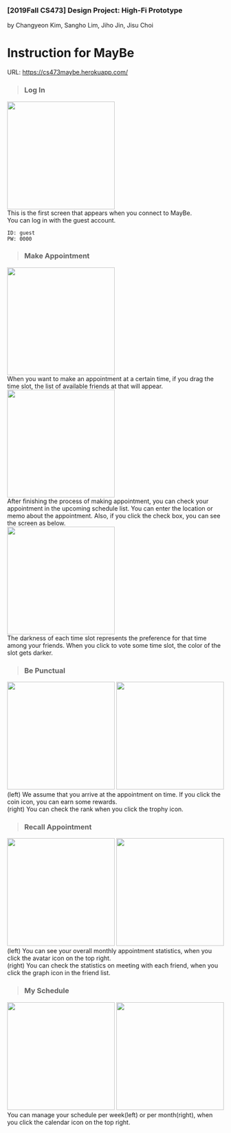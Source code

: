 ### [2019Fall CS473] <b>Design Project: High-Fi Prototype</b><br>
by Changyeon Kim, Sangho Lim, Jiho Jin, Jisu Choi
# Instruction for <b>MayBe</b>

URL: https://cs473maybe.herokuapp.com/

>### <b>Log In</b>
<img src="./screenshots/login.jpeg" width="250"/><br>
This is the first screen that appears when you connect to MayBe.<br>
You can log in with the guest account.<br>
```
ID: guest
PW: 0000
```

>### <b>Make Appointment</b>
<img src="./screenshots/drag_timeslot.jpeg" width="250"/><br>
When you want to make an appointment at a certain time,
if you drag the time slot, the list of available friends at that will appear.<br>
<img src="./screenshots/upcoming_list.jpeg" width="250"/><br>
After finishing the process of making appointment, you can check your appointment in the upcoming schedule list. You can enter the location or memo about the appointment. Also, if you click the check box, you can see the screen as below.<br>
<img src="./screenshots/vote.jpeg" width="250"/><br>
The darkness of each time slot represents the preference for that time among your friends.
When you click to vote some time slot, the color of the slot gets darker. 

>### <b>Be Punctual</b>
<div><img src="./screenshots/reward_get.jpeg" width="250"/>
<img src="./screenshots/reward_20.jpeg" width="250"/></div>
(left) We assume that you arrive at the appointment on time. If you click the coin icon, you can earn some rewards.<br>
(right) You can check the rank when you click the trophy icon.

>### <b>Recall Appointment</b>
<div><img src="./screenshots/statistics_monthly.jpeg" width="250"/>
<img src="./screenshots/statistics_friend.jpeg" width="250"/></div>
(left) You can see your overall monthly appointment statistics, when you click the avatar icon on the top right.<br>
(right) You can check the statistics on meeting with each friend, when you click the graph icon in the friend list.

> ### <b>My Schedule</b>
<div><img src="./screenshots/schedule_weekly.jpeg" width="250"/>
<img src="./screenshots/schedule_monthly.jpeg" width="250"/></div>
You can manage your schedule per week(left) or per month(right), when you click the calendar icon on the top right.

